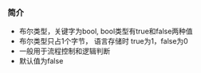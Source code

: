 ### 简介
- 布尔类型，关键字为bool, bool类型有true和false两种值
- 布尔类型只占1个字节， 语言存储时 true为1，false为0 
- 一般用于流程控制和逻辑判断
- 默认值为false
 